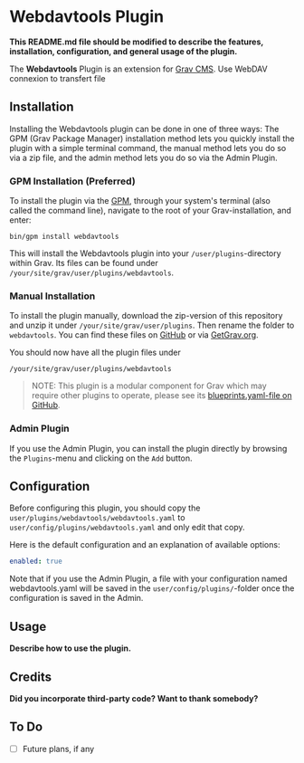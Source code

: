 # Webdavtools Plugin

**This README.md file should be modified to describe the features, installation, configuration, and general usage of the plugin.**

The **Webdavtools** Plugin is an extension for [Grav CMS](http://github.com/getgrav/grav). Use WebDAV connexion to transfert file

## Installation

Installing the Webdavtools plugin can be done in one of three ways: The GPM (Grav Package Manager) installation method lets you quickly install the plugin with a simple terminal command, the manual method lets you do so via a zip file, and the admin method lets you do so via the Admin Plugin.

### GPM Installation (Preferred)

To install the plugin via the [GPM](http://learn.getgrav.org/advanced/grav-gpm), through your system's terminal (also called the command line), navigate to the root of your Grav-installation, and enter:

    bin/gpm install webdavtools

This will install the Webdavtools plugin into your `/user/plugins`-directory within Grav. Its files can be found under `/your/site/grav/user/plugins/webdavtools`.

### Manual Installation

To install the plugin manually, download the zip-version of this repository and unzip it under `/your/site/grav/user/plugins`. Then rename the folder to `webdavtools`. You can find these files on [GitHub](https://github.com//grav-plugin-webdavtools) or via [GetGrav.org](http://getgrav.org/downloads/plugins#extras).

You should now have all the plugin files under

    /your/site/grav/user/plugins/webdavtools
	
> NOTE: This plugin is a modular component for Grav which may require other plugins to operate, please see its [blueprints.yaml-file on GitHub](https://github.com//grav-plugin-webdavtools/blob/master/blueprints.yaml).

### Admin Plugin

If you use the Admin Plugin, you can install the plugin directly by browsing the `Plugins`-menu and clicking on the `Add` button.

## Configuration

Before configuring this plugin, you should copy the `user/plugins/webdavtools/webdavtools.yaml` to `user/config/plugins/webdavtools.yaml` and only edit that copy.

Here is the default configuration and an explanation of available options:

```yaml
enabled: true
```

Note that if you use the Admin Plugin, a file with your configuration named webdavtools.yaml will be saved in the `user/config/plugins/`-folder once the configuration is saved in the Admin.

## Usage

**Describe how to use the plugin.**

## Credits

**Did you incorporate third-party code? Want to thank somebody?**

## To Do

- [ ] Future plans, if any

